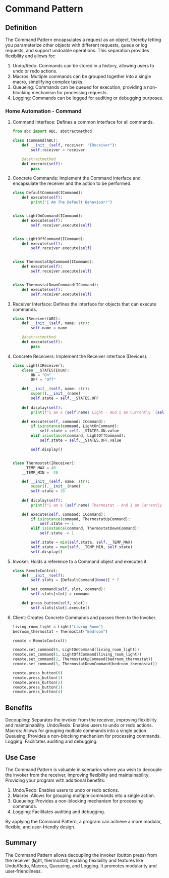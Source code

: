 # Command Pattern

## Definition

The Command Pattern encapsulates a request as an object, thereby letting you parameterize other objects with different requests, queue or log requests, and support undoable operations. This separation provides flexibility and allows for:

1. Undo/Redo: Commands can be stored in a history, allowing users to undo or redo actions.
2. Macros: Multiple commands can be grouped together into a single macro, simplifying complex tasks.
3. Queueing: Commands can be queued for execution, providing a non-blocking mechanism for processing requests.
4. Logging: Commands can be logged for auditing or debugging purposes.

### Home Automation - Command

1. Command Interface: Defines a common interface for all commands.

    ```python
    from abc import ABC, abstractmethod

    class ICommand(ABC):
        def __init__(self, receiver: "IReceiver"):
            self.receiver = receiver

        @abstractmethod
        def execute(self):
            pass
    ```

2. Concrete Commands: Implement the Command interface and encapsulate the receiver and the action to be performed.

    ```python
    class DefaultCommand(ICommand):
        def execute(self):
            print("I Am The Default Behaviour!")


    class LightOnCommand(ICommand):
        def execute(self):
            self.receiver.execute(self)


    class LightOffCommand(ICommand):
        def execute(self):
            self.receiver.execute(self)


    class ThermostatUpCommand(ICommand):
        def execute(self):
            self.receiver.execute(self)


    class ThermostatDownCommand(ICommand):
        def execute(self):
            self.receiver.execute(self)
    
    ```

3. Receiver Interface: Defines the interface for objects that can execute commands.

    ```python
    class IReceiver(ABC):
        def __init__(self, name: str):
            self.name = name

        @abstractmethod
        def execute(self):
            pass
    ```

4. Concrete Receivers: Implement the Receiver interface (Devices).

    ```python
    class Light(IReceiver):
        class __STATES(Enum):
            ON = "On"
            OFF = "Off"

        def __init__(self, name: str):
            super().__init__(name)
            self.state = self.__STATES.OFF
        
        def display(self):
            print(f"I am a {self.name} Light - And I am Currently `{self.state}`")

        def execute(self, command: ICommand):
            if isinstance(command, LightOnCommand):
                self.state = self.__STATES.ON.value
            elif isinstance(command, LightOffCommand):
                self.state = self.__STATES.OFF.value

            self.display()


    class Thermostat(IReceiver):
        __TEMP_MAX = 40
        __TEMP_MIN = -20

        def __init__(self, name: str):
            super().__init__(name)
            self.state = 20
        
        def display(self):
            print(f"I am a {self.name} Thermostat - And I am Currently `{self.state}°C`")

        def execute(self, command: ICommand):
            if isinstance(command, ThermostatUpCommand):
                self.state += 1
            elif isinstance(command, ThermostatDownCommand):
                self.state -= 1

            self.state = min(self.state, self.__TEMP_MAX)
            self.state = max(self.__TEMP_MIN, self.state)
            self.display()
    ```

5. Invoker: Holds a reference to a Command object and executes it.

    ```python
    class RemoteControl:
        def __init__(self):
            self.slots = [DefaultCommand(None)] * 7

        def set_command(self, slot, command):
            self.slots[slot] = command

        def press_button(self, slot):
            self.slots[slot].execute()
    ```

6. Client: Creates Concrete Commands and passes them to the Invoker.

    ```python
    living_room_light = Light("Living Room")
    bedroom_thermostat = Thermostat("Bedroom")

    remote = RemoteControl()

    remote.set_command(0, LightOnCommand(living_room_light))
    remote.set_command(1, LightOffCommand(living_room_light))
    remote.set_command(2, ThermostatUpCommand(bedroom_thermostat))
    remote.set_command(3, ThermostatDownCommand(bedroom_thermostat))

    remote.press_button(0)
    remote.press_button(1)
    remote.press_button(2)
    remote.press_button(3)
    remote.press_button(4)
    ```

## Benefits

Decoupling: Separates the invoker from the receiver, improving flexibility and maintainability.
Undo/Redo: Enables users to undo or redo actions.
Macros: Allows for grouping multiple commands into a single action.
Queueing: Provides a non-blocking mechanism for processing commands.
Logging: Facilitates auditing and debugging.

## Use Case

The Command Pattern is valuable in scenarios where you wish to decouple the invoker from the receiver, improving flexibility and maintainability. Providing your program with additional benefits:

1. Undo/Redo: Enables users to undo or redo actions.
2. Macros: Allows for grouping multiple commands into a single action.
3. Queueing: Provides a non-blocking mechanism for processing commands.
4. Logging: Facilitates auditing and debugging.

By applying the Command Pattern, a program can achieve a more modular, flexible, and user-friendly design.

## Summary

The Command Pattern allows decoupling the invoker (button press) from the receiver (light, thermostat) enabling flexibility and features like Undo/Redo, Macros, Queueing, and Logging. It promotes modularity and user-friendliness.